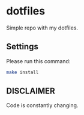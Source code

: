 # dotfiles

Simple repo with my dotfiles.

## Settings

Please run this command:

```bash
make install
```

## DISCLAIMER

Code is constantly changing.  
